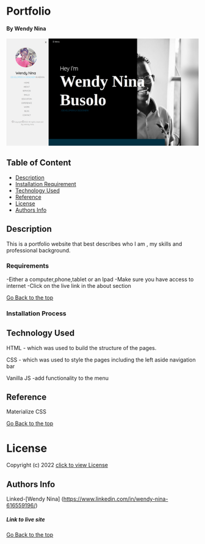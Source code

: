 # Portfolio

#### By Wendy Nina
<img src="./Assets/portfolio.png">


## Table of Content

+ [Description](#description)
+ [Installation Requirement](#Installation)
+ [Technology Used](#technology-used)
+ [Reference](#reference)
+ [License](#license)
+ [Authors Info](#author-Info)

## Description
This is a portfolio website that best describes who I am , my skills and professional background.
### Requirements
-Either a computer,phone,tablet or an Ipad
-Make sure you have access to internet
-Click on the live link in the about section

[Go Back to the top](#Portfolio)

### Installation Process
## Technology Used
HTML - which was used to build the structure of the pages.

 CSS - which was used to style the pages including the left aside navigation bar

 Vanilla JS -add functionality to the menu

## Reference
Materialize CSS

[Go Back to the top](#Portfolio)

# License
Copyright (c) 2022 [click to view License](LICENSE)

## Authors Info
Linked-[Wendy Nina]
(https://www.linkedin.com/in/wendy-nina-616559196/)

##### Link to live site
[Go Back to the top](#Portfolio)
